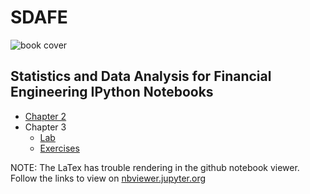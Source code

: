 # SDAFE
![book cover](http://ecx.images-amazon.com/images/I/41usZVTDnhL._SX328_BO1,204,203,200_.jpg)
## Statistics and Data Analysis for Financial Engineering IPython Notebooks

* [Chapter 2](http://nbviewer.jupyter.org/github/Michael-J-Ward/SDAFE/blob/master/Notebooks/Chapter2/ch2_lab.ipynb) <br>
* Chapter 3
   * [Lab](http://nbviewer.jupyter.org/github/Michael-J-Ward/SDAFE/blob/master/Notebooks/Chapter3/ch3_lab.ipynb)
   * [Exercises](http://nbviewer.jupyter.org/github/Michael-J-Ward/SDAFE/blob/master/Notebooks/Chapter3/ch3_exercises.ipynb)

NOTE: The LaTex has trouble rendering in the github notebook viewer. Follow the links to view on [nbviewer.jupyter.org](http://nbviewer.jupyter.org/)
